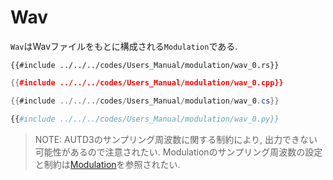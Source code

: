# Wav

`Wav`はWavファイルをもとに構成される`Modulation`である.

```rust,edition2021
{{#include ../../../codes/Users_Manual/modulation/wav_0.rs}}
```

```cpp
{{#include ../../../codes/Users_Manual/modulation/wav_0.cpp}}
```

```cs
{{#include ../../../codes/Users_Manual/modulation/wav_0.cs}}
```

```python
{{#include ../../../codes/Users_Manual/modulation/wav_0.py}}
```

> NOTE: AUTD3のサンプリング周波数に関する制約により, 出力できない可能性があるので注意されたい.
> Modulationのサンプリング周波数の設定と制約は[Modulation](../modulation.md)を参照されたい.
